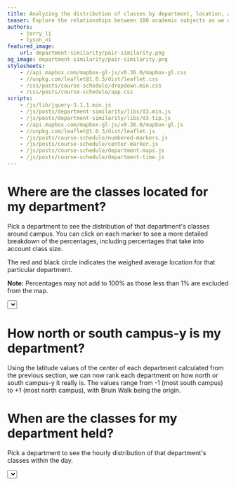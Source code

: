 ```yaml
---
title: Analyzing the distribution of classes by department, location, and time.
teaser: Explore the relationships between 100 academic subjects as we use natural language processing algorithms to "read" course descriptions.  
authors:
    - jerry_li
    - tyson_ni
featured_image:
    url: department-similarity/pair-similarity.png
og_image: department-similarity/pair-similarity.png
stylesheets:
    - //api.mapbox.com/mapbox-gl-js/v0.36.0/mapbox-gl.css
    - //unpkg.com/leaflet@1.0.3/dist/leaflet.css
    - /css/posts/course-schedule/dropdown.min.css
    - /css/posts/course-schedule/app.css
scripts:
    - /js/lib/jquery-3.1.1.min.js
    - /js/posts/department-similarity/libs/d3.min.js
    - /js/posts/department-similarity/libs/d3-tip.js
    - //api.mapbox.com/mapbox-gl-js/v0.36.0/mapbox-gl.js
    - //unpkg.com/leaflet@1.0.3/dist/leaflet.js
    - /js/posts/course-schedule/numbered-markers.js
    - /js/posts/course-schedule/center-marker.js
    - /js/posts/course-schedule/department-maps.js
    - /js/posts/course-schedule/department-time.js
---
```




# Where are the classes located for my department?
Pick a department to see the distribution of that department's classes around campus. You can click
on each marker to see a more detailed breakdown of the percentages, including percentages that take into account class size.

The red and black circle indicates the weighed average location for that particular department.

**Note:** Percentages may not add to 100% as those less than 1% are excluded from the map.

<div id="course-location">
    <select class="ui search selection dropdown" id="pick-department-map"></select>
    <div id="mapid"></div>
</div>

# How north or south campus-y is my department?

Using the latitude values of the center of each department calculated from the previous section,
we can now rank each department on how north or south campus-y it really is. The values range from
-1 (most south campus) to +1 (most north campus), with Bruin Walk being the origin.

# When are the classes for my department held?
Pick a department to see the hourly distribution of that department's classes within the day.

<select class="ui search selection dropdown" id="pick-department-time"></select>
<br>

<img src="" id="department-time-graph">


